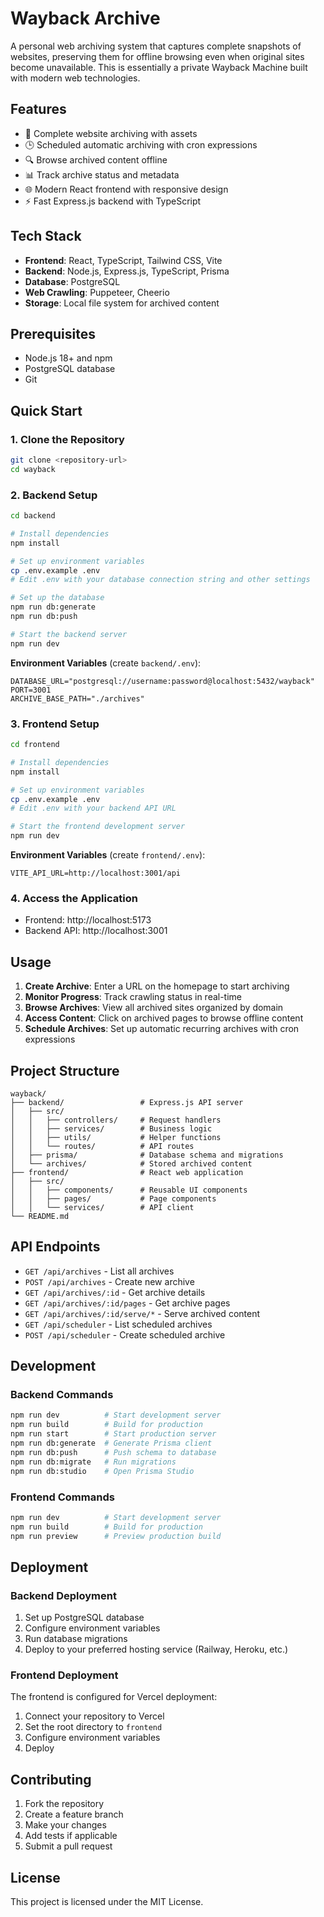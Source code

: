 # Wayback Archive

A personal web archiving system that captures complete snapshots of websites, preserving them for offline browsing even when original sites become unavailable. This is essentially a private Wayback Machine built with modern web technologies.

## Features

- 📸 Complete website archiving with assets
- 🕒 Scheduled automatic archiving with cron expressions
- 🔍 Browse archived content offline
- 📊 Track archive status and metadata
- 🌐 Modern React frontend with responsive design
- ⚡ Fast Express.js backend with TypeScript

## Tech Stack

- **Frontend**: React, TypeScript, Tailwind CSS, Vite
- **Backend**: Node.js, Express.js, TypeScript, Prisma
- **Database**: PostgreSQL
- **Web Crawling**: Puppeteer, Cheerio
- **Storage**: Local file system for archived content

## Prerequisites

- Node.js 18+ and npm
- PostgreSQL database
- Git

## Quick Start

### 1. Clone the Repository

```bash
git clone <repository-url>
cd wayback
```

### 2. Backend Setup

```bash
cd backend

# Install dependencies
npm install

# Set up environment variables
cp .env.example .env
# Edit .env with your database connection string and other settings

# Set up the database
npm run db:generate
npm run db:push

# Start the backend server
npm run dev
```

**Environment Variables** (create `backend/.env`):
```env
DATABASE_URL="postgresql://username:password@localhost:5432/wayback"
PORT=3001
ARCHIVE_BASE_PATH="./archives"
```

### 3. Frontend Setup

```bash
cd frontend

# Install dependencies
npm install

# Set up environment variables
cp .env.example .env
# Edit .env with your backend API URL

# Start the frontend development server
npm run dev
```

**Environment Variables** (create `frontend/.env`):
```env
VITE_API_URL=http://localhost:3001/api
```

### 4. Access the Application

- Frontend: http://localhost:5173
- Backend API: http://localhost:3001

## Usage

1. **Create Archive**: Enter a URL on the homepage to start archiving
2. **Monitor Progress**: Track crawling status in real-time
3. **Browse Archives**: View all archived sites organized by domain
4. **Access Content**: Click on archived pages to browse offline content
5. **Schedule Archives**: Set up automatic recurring archives with cron expressions

## Project Structure

```
wayback/
├── backend/                 # Express.js API server
│   ├── src/
│   │   ├── controllers/     # Request handlers
│   │   ├── services/        # Business logic
│   │   ├── utils/           # Helper functions
│   │   └── routes/          # API routes
│   ├── prisma/              # Database schema and migrations
│   └── archives/            # Stored archived content
├── frontend/                # React web application
│   ├── src/
│   │   ├── components/      # Reusable UI components
│   │   ├── pages/           # Page components
│   │   └── services/        # API client
└── README.md
```

## API Endpoints

- `GET /api/archives` - List all archives
- `POST /api/archives` - Create new archive
- `GET /api/archives/:id` - Get archive details
- `GET /api/archives/:id/pages` - Get archive pages
- `GET /api/archives/:id/serve/*` - Serve archived content
- `GET /api/scheduler` - List scheduled archives
- `POST /api/scheduler` - Create scheduled archive

## Development

### Backend Commands

```bash
npm run dev          # Start development server
npm run build        # Build for production
npm run start        # Start production server
npm run db:generate  # Generate Prisma client
npm run db:push      # Push schema to database
npm run db:migrate   # Run migrations
npm run db:studio    # Open Prisma Studio
```

### Frontend Commands

```bash
npm run dev          # Start development server
npm run build        # Build for production
npm run preview      # Preview production build
```

## Deployment

### Backend Deployment

1. Set up PostgreSQL database
2. Configure environment variables
3. Run database migrations
4. Deploy to your preferred hosting service (Railway, Heroku, etc.)

### Frontend Deployment

The frontend is configured for Vercel deployment:

1. Connect your repository to Vercel
2. Set the root directory to `frontend`
3. Configure environment variables
4. Deploy

## Contributing

1. Fork the repository
2. Create a feature branch
3. Make your changes
4. Add tests if applicable
5. Submit a pull request

## License

This project is licensed under the MIT License.